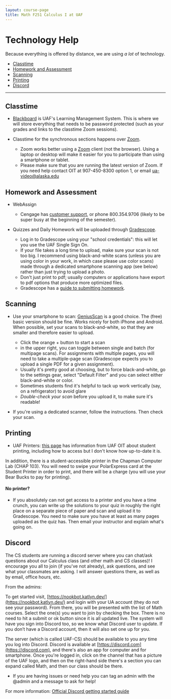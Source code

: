 ```yaml
---
layout: course-page
title: Math F251 Calculus I at UAF
---
```


# Technology Help

Because everything is offered by distance, we are using *a lot* of technology. 

* [Classtime](#classtime)
* [Homework and Assessment](#homework-and-assessment)
* [Scanning](#scanning)
* [Printing](#printing)
* [Discord](#discord)

- - - 

## Classtime 

* [Blackboard](http://classes.uaf.edu) is UAF's Learning Management System. This is where we will store everything that needs to be password protected (such as your grades and links to the classtime Zoom sessions).

* Classtime for the synchronous sections happens over [Zoom](zoom.us). 

	-  Zoom works better using a [Zoom](zoom.us) client (not the browser).  Using a laptop or desktop will make it easier for you to participate than using a smartphone or tablet.
	- Please make sure that you are running the latest version of Zoom. If you need help contact OIT at 907-450-8300 option 1, or email ua-video@alaska.edu
		
## Homework and Assessment

* WebAssign
	- Cengage has [customer support](support.cengage.com), or phone 800.354.9706 (likely to be super busy at the beginning of the semester).
	
* Quizzes and Daily Homework will be uploaded through [Gradescope]({{site.data.general.gradescope}}).
	- Log in to Gradescope using your "school credentials": this will let you use the UAF Single Sign On.
	- If your file takes a long time to upload, make sure your scan is not too big. I recommend using black-and-white scans (unless you are using color in your work, in which case please use color scans) made through a dedicated smartphone scanning app (see below) rather than just trying to upload a photo. 
	- Don't just print to pdf; usually computers or applications have export to pdf options that produce more optimized files.
	- Gradescope has a [guide to submitting homework](https://gradescope-static-assets.s3.amazonaws.com/help/submitting_hw_guide.pdf).

## Scanning
	
* Use your smartphone to scan: [GeniusScan](https://thegrizzlylabs.com/genius-scan/) is a good choice. The (free) basic version should be fine. Works nicely for both iPhone and Android. When possible, set your scans to black-and-white, so that they are smaller and therefore easier to upload.
	- Click the orange + button to start a scan
	- in the upper right, you can toggle between single and batch (for multipage scans). For assignments with multiple pages, you will need to take a multiple-page scan (Gradescope expects you to upload a single PDF for a given assignment).
	- Usually it's pretty good at choosing, but to force black-and-white, go to the settings gear, select "Default Filter" and you can select either black-and-white or color.
	- Sometimes students find it's helpful to tack up work vertically (say, on a refrigerator) to avoid glare
	- *Double-check your scan* before you upload it, to make sure it's readable!

* If you're using a dedicated scanner, follow the instructions. Then check your scan.

## Printing 

* UAF Printers: [this page](https://www.alaska.edu/files/oit/services/printing_support/Pharos-Setup.pdf) has information from UAF OIT about student printing, including how to access but I don't know how up-to-date it is.

In addition, there is a student-accessible printer in the Chapman Computer Lab (CHAP 103). You will need to swipe your PolarExpress card at the Student Printer in order to print, and there will be a charge (you will use your Bear Bucks to pay for printing).

#### No printer?
* If you absolutely can not get access to a printer and you have a time crunch, you can write up the solutions to your quiz in roughly the right place on a separate piece of paper and scan and upload it to Gradescope. You need to make sure you have at least as many pages uploaded as the quiz has. Then email your instructor and explain what's going on.

## Discord

The CS students are running a discord server where you can chat/ask questions about our Calculus class (and other math and CS classes)! I encourage you all to join (if you've not already), ask questions, and see what your classmates are asking. I will answer questions there, as well as by email, office hours, etc.

From the admins:

To get started visit, [https://nookbot.katlyn.dev/](https://nookbot.katlyn.dev/) and login with your UA account (they do not see your password). From there, you will be presented with the list of Math courses. Select the one(s) you want to join by checking the box. There is no need to hit a submit or ok button since it is all updated live.  The system will have you sign into Discord too, so we know what Discord user to update.  If you don’t have a Discord account, then it will also set one up for you.

The server (which is called UAF-CS) should be available to you any time you log into Discord. Discord is available at [https://discord.com](https://discord.com), and there's also an app for computer and for smartphone. Once you're logged in, click on the channel that has a picture of the UAF logo, and then on the right-hand side there's a section you can expand called Math, and then our class should be there.

- If you are having issues or need help you can tag an admin with the @admin and a message to ask for help!

For more information: [Official Discord getting started guide](https://support.discord.com/hc/en-us/articles/360045138571-Beginner-s-Guide-to-Discord)

